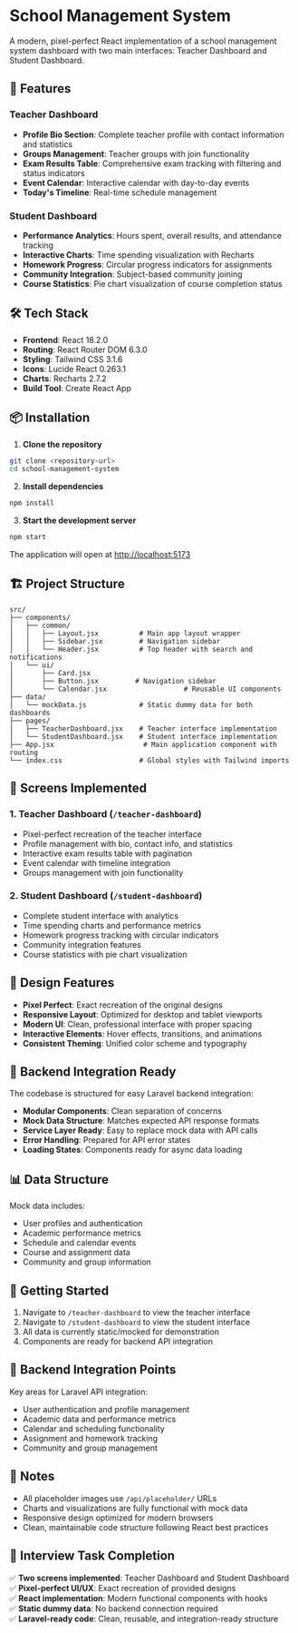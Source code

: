 # School Management System

A modern, pixel-perfect React implementation of a school management system dashboard with two main interfaces: Teacher Dashboard and Student Dashboard.

## 🚀 Features

### Teacher Dashboard
- **Profile Bio Section**: Complete teacher profile with contact information and statistics
- **Groups Management**: Teacher groups with join functionality  
- **Exam Results Table**: Comprehensive exam tracking with filtering and status indicators
- **Event Calendar**: Interactive calendar with day-to-day events
- **Today's Timeline**: Real-time schedule management

### Student Dashboard  
- **Performance Analytics**: Hours spent, overall results, and attendance tracking
- **Interactive Charts**: Time spending visualization with Recharts
- **Homework Progress**: Circular progress indicators for assignments
- **Community Integration**: Subject-based community joining
- **Course Statistics**: Pie chart visualization of course completion status

## 🛠 Tech Stack

- **Frontend**: React 18.2.0
- **Routing**: React Router DOM 6.3.0  
- **Styling**: Tailwind CSS 3.1.6
- **Icons**: Lucide React 0.263.1
- **Charts**: Recharts 2.7.2
- **Build Tool**: Create React App

## 📦 Installation

1. **Clone the repository**
```bash
git clone <repository-url>
cd school-management-system
```

2. **Install dependencies**
```bash
npm install
```

3. **Start the development server**
```bash
npm start
```

The application will open at [http://localhost:5173](http://localhost:5173)

## 🏗 Project Structure

```
src/
├── components/
│   ├── common/
│   │   ├── Layout.jsx          # Main app layout wrapper
│   │   ├── Sidebar.jsx         # Navigation sidebar
│   │   └── Header.jsx          # Top header with search and notifications
│   └── ui/  
│       ├── Card.jsx
│       ├── Button.jsx         # Navigation sidebar
│       └── Calendar.jsx                   # Reusable UI components
├── data/
│   └── mockData.js             # Static dummy data for both dashboards
├── pages/
│   ├── TeacherDashboard.jsx    # Teacher interface implementation  
│   └── StudentDashboard.jsx    # Student interface implementation
├── App.jsx                      # Main application component with routing
└── index.css                   # Global styles with Tailwind imports
```

## 📱 Screens Implemented

### 1. Teacher Dashboard (`/teacher-dashboard`)
- Pixel-perfect recreation of the teacher interface
- Profile management with bio, contact info, and statistics
- Interactive exam results table with pagination
- Event calendar with timeline integration
- Groups management with join functionality

### 2. Student Dashboard (`/student-dashboard`) 
- Complete student interface with analytics
- Time spending charts and performance metrics
- Homework progress tracking with circular indicators
- Community integration features
- Course statistics with pie chart visualization

## 🎨 Design Features

- **Pixel Perfect**: Exact recreation of the original designs
- **Responsive Layout**: Optimized for desktop and tablet viewports
- **Modern UI**: Clean, professional interface with proper spacing
- **Interactive Elements**: Hover effects, transitions, and animations
- **Consistent Theming**: Unified color scheme and typography

## 🔧 Backend Integration Ready

The codebase is structured for easy Laravel backend integration:

- **Modular Components**: Clean separation of concerns
- **Mock Data Structure**: Matches expected API response formats
- **Service Layer Ready**: Easy to replace mock data with API calls
- **Error Handling**: Prepared for API error states
- **Loading States**: Components ready for async data loading

## 📊 Data Structure

Mock data includes:
- User profiles and authentication
- Academic performance metrics  
- Schedule and calendar events
- Course and assignment data
- Community and group information

## 🚀 Getting Started

1. Navigate to `/teacher-dashboard` to view the teacher interface
2. Navigate to `/student-dashboard` to view the student interface  
3. All data is currently static/mocked for demonstration
4. Components are ready for backend API integration

## 🔄 Backend Integration Points

Key areas for Laravel API integration:
- User authentication and profile management
- Academic data and performance metrics
- Calendar and scheduling functionality
- Assignment and homework tracking
- Community and group management

## 📝 Notes

- All placeholder images use `/api/placeholder/` URLs
- Charts and visualizations are fully functional with mock data
- Responsive design optimized for modern browsers
- Clean, maintainable code structure following React best practices

## 🎯 Interview Task Completion

✅ **Two screens implemented**: Teacher Dashboard and Student Dashboard  
✅ **Pixel-perfect UI/UX**: Exact recreation of provided designs  
✅ **React implementation**: Modern functional components with hooks  
✅ **Static dummy data**: No backend connection required  
✅ **Laravel-ready code**: Clean, reusable, and integration-ready structure